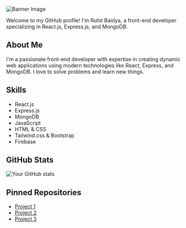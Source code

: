 
![Banner Image](https://i.ibb.co/v3CrVRr/2-1.png)

Welcome to my GitHub profile! I'm Ruhit Baidya, a front-end developer specializing in React.js, Express.js, and MongoDB.

## About Me
I'm a passionate front-end developer with expertise in creating dynamic web applications using modern technologies like React, Express, and MongoDB. I love to solve problems and learn new things.

## Skills
- React.js
- Express.js
- MongoDB
- JavaScript
- HTML & CSS
- Tailwind.css & Bootstrap
- Firebase

## GitHub Stats
![Your GitHub stats](https://github-readme-stats.vercel.app/api?username=your-username&show_icons=true&theme=radical)

## Pinned Repositories
- [Project 1](https://github.com/your-username/project1)
- [Project 2](https://github.com/your-username/project2)
- [Project 3](https://github.com/your-username/project3)

